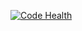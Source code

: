 [![Code Health](https://alpha.devcloud.inhuawei.com/codecheck/v1/codecheck/task/codehealth.svg?taskId=eb1698a942834b5eb24f7ee3e6bbfaf4)](https://alpha.devcloud.inhuawei.com/codecheck/project/f43e138c6af94ff38a458e8425563a8c/codecheck/task/eb1698a942834b5eb24f7ee3e6bbfaf4/detail)
